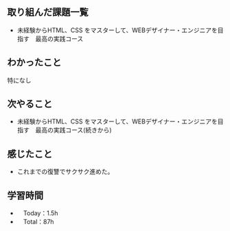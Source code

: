 ## 取り組んだ課題一覧
- 未経験からHTML、CSS をマスターして、WEBデザイナー・エンジニアを目指す　最高の実践コース

## わかったこと
特になし

## 次やること
- 未経験からHTML、CSS をマスターして、WEBデザイナー・エンジニアを目指す　最高の実践コース(続きから)

## 感じたこと
- これまでの復讐でサクサク進めた。

## 学習時間
- 　Today：1.5h
- 　Total：87h
